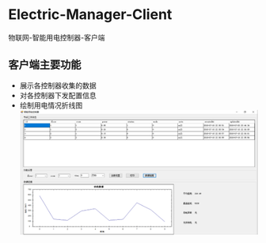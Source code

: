 # Electric-Manager-Client
物联网-智能用电控制器-客户端
## 客户端主要功能
* 展示各控制器收集的数据
* 对各控制器下发配置信息
* 绘制用电情况折线图
![Image text](image/overview.png)
